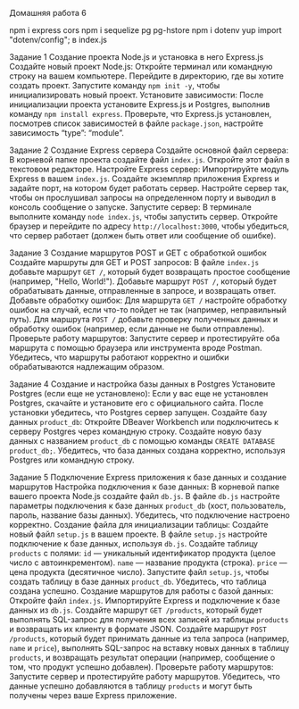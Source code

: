 Домашняя работа 6

npm i express cors
npm i sequelize pg pg-hstore
npm i dotenv yup
import "dotenv/config"; в index.js

Задание 1
Создание проекта Node.js и установка в него Express.js
Создайте новый проект Node.js:
Откройте терминал или командную строку на вашем компьютере.
Перейдите в директорию, где вы хотите создать проект.
Запустите команду `npm init -y`, чтобы инициализировать новый проект.
Установите зависимости:
После инициализации проекта установите Express.js и Postgres, выполнив команду `npm install express`.
Проверьте, что Express.js установлен, посмотрев список зависимостей в файле `package.json`, настройте зависимость “type”: “module”.

Задание 2
Создание Express сервера
Создайте основной файл сервера:
В корневой папке проекта создайте файл `index.js`.
Откройте этот файл в текстовом редакторе.
Настройте Express сервер:
Импортируйте модуль Express в вашем `index.js`.
Создайте экземпляр приложения Express и задайте порт, на котором будет работать сервер.
Настройте сервер так, чтобы он прослушивал запросы на определенном порту и выводил в консоль сообщение о запуске.
Запустите сервер:
В терминале выполните команду `node index.js`, чтобы запустить сервер.
Откройте браузер и перейдите по адресу `http://localhost:3000`, чтобы убедиться, что сервер работает (должен быть ответ или сообщение об ошибке).

Задание 3
Создание маршрутов POST и GET с обработкой ошибок
Создайте маршруты для GET и POST запросов:
В файле `index.js` добавьте маршрут `GET /`, который будет возвращать простое сообщение (например, "Hello, World!").
Добавьте маршрут `POST /`, который будет обрабатывать данные, отправленные в запросе, и возвращать ответ.
Добавьте обработку ошибок:
Для маршрута `GET /` настройте обработку ошибок на случай, если что-то пойдет не так (например, неправильный путь).
Для маршрута `POST /` добавьте проверку полученных данных и обработку ошибок (например, если данные не были отправлены).
Проверьте работу маршрутов:
Запустите сервер и протестируйте оба маршрута с помощью браузера или инструмента вроде Postman.
Убедитесь, что маршруты работают корректно и ошибки обрабатываются надлежащим образом.

Задание 4
Создание и настройка базы данных в Postgres
Установите Postgres (если еще не установлено):
Если у вас еще не установлен Postgres, скачайте и установите его с официального сайта.
После установки убедитесь, что Postgres сервер запущен.
Создайте базу данных `product_db`:
Откройте DBeaver Workbench или подключитесь к серверу Postgres через командную строку.
Создайте новую базу данных с названием `product_db` с помощью команды `CREATE DATABASE product_db;`.
Убедитесь, что база данных создана корректно, используя Postgres  или командную строку.

Задание 5
Подключение Express приложения к базе данных и создание маршрутов
Настройка подключения к базе данных:
В корневой папке вашего проекта Node.js создайте файл `db.js`.
В файле `db.js` настройте параметры подключения к базе данных `product_db` (хост, пользователь, пароль, название базы данных).
Убедитесь, что подключение настроено корректно.
Создание файла для инициализации таблицы:
Создайте новый файл `setup.js` в вашем проекте.
В файле `setup.js` настройте подключение к базе данных, используя `db.js`.
Создайте таблицу `products` с полями:
`id` — уникальный идентификатор продукта (целое число с автоинкрементом).
`name` — название продукта (строка).
`price` — цена продукта (десятичное число).
Запустите файл `setup.js`, чтобы создать таблицу в базе данных `product_db`. Убедитесь, что таблица создана успешно.
Создание маршрутов для работы с базой данных:
Откройте файл `index.js`.
Импортируйте Express и подключение к базе данных из `db.js`.
Создайте маршрут `GET /products`, который будет выполнять SQL-запрос для получения всех записей из таблицы `products` и возвращать их клиенту в формате JSON.
Создайте маршрут `POST /products`, который будет принимать данные из тела запроса (например, `name` и `price`), выполнять SQL-запрос на вставку новых данных в таблицу `products`, и возвращать результат операции (например, сообщение о том, что продукт успешно добавлен).
Проверьте работу маршрутов:
Запустите сервер и протестируйте работу маршрутов.
Убедитесь, что данные успешно добавляются в таблицу `products` и могут быть получены через ваше Express приложение.